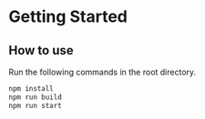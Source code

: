 # Getting Started

## How to use

Run the following commands in the root directory.

```bash
npm install
npm run build
npm run start
```
